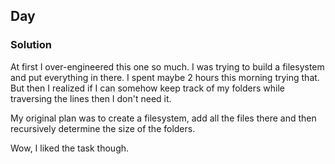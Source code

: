 ## Day 

### Solution

At first I over-engineered this one so much. I was trying to build a filesystem
and put everything in there. I spent maybe 2 hours this morning trying that.
But then I realized if I can somehow keep track of my folders while traversing the lines 
then I don't need it.


My original plan was to create a filesystem, add all the files there
and then recursively determine the size of the folders.

Wow, I liked the task though.
